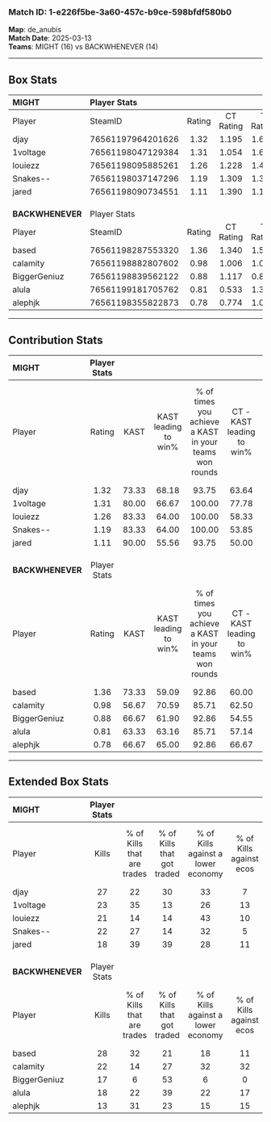 ### Match ID: 1-e226f5be-3a60-457c-b9ce-598bfdf580b0  
**Map**: de_anubis  
**Match Date**: 2025-03-13  
**Teams**: MIGHT (16) vs BACKWHENEVER (14)  

---  

## Box Stats  

| **MIGHT**        | Player Stats      |        |           |          |       |      |       |         |        |      |     |
| :- | :- | :-: | :-: | :-: | :-: | :-: | :-: | :-: | :-: | :-: | :-: |
| Player           | SteamID           | Rating | CT Rating | T Rating | KAST  | ADR  | Kills | Assists | Deaths | K/D  | HS% |
| djay             | 76561197964201626 |  1.32  |   1.195   |  1.670   | 73.33 | 88.1 |  27   |    6    |   20   | 1.35 | 40  |
| 1voltage         | 76561198047129384 |  1.31  |   1.054   |  1.641   | 80.00 | 85.9 |  23   |    8    |   17   | 1.35 | 47  |
| louiezz          | 76561198095885261 |  1.26  |   1.228   |  1.479   | 83.33 | 89.0 |  21   |   12    |   19   | 1.11 | 47  |
| Snakes--         | 76561198037147296 |  1.19  |   1.309   |  1.393   | 83.33 | 73.3 |  22   |    7    |   21   | 1.05 | 45  |
| jared            | 76561198090734551 |  1.11  |   1.390   |  1.150   | 90.00 | 70.1 |  18   |    6    |   21   | 0.86 | 77  |
|                  |                   |        |           |          |       |      |       |         |        |      |     |
|                  |                   |        |           |          |       |      |       |         |        |      |     |
|                  |                   |        |           |          |       |      |       |         |        |      |     |
| **BACKWHENEVER** | Player Stats      |        |           |          |       |      |       |         |        |      |     |
| Player           | SteamID           | Rating | CT Rating | T Rating | KAST  | ADR  | Kills | Assists | Deaths | K/D  | HS% |
| based            | 76561198287553320 |  1.36  |   1.340   |  1.553   | 73.33 | 95.9 |  28   |   11    |   22   | 1.27 | 64  |
| calamity         | 76561198882807602 |  0.98  |   1.006   |  1.022   | 56.67 | 81.7 |  22   |    5    |   23   | 0.96 | 68  |
| BiggerGeniuz     | 76561198839562122 |  0.88  |   1.117   |  0.840   | 66.67 | 66.5 |  17   |    7    |   22   | 0.77 | 41  |
| alula            | 76561199181705762 |  0.81  |   0.533   |  1.334   | 63.33 | 58.2 |  18   |    2    |   24   | 0.75 | 38  |
| alephjk          | 76561198355822873 |  0.78  |   0.774   |  1.006   | 66.67 | 59.1 |  13   |    8    |   20   | 0.65 | 46  |
---  

## Contribution Stats  

| **MIGHT**        | Player Stats |       |                      |                                                        |                           |                                                             |                          |                                                            |
| :- | :-: | :-: | :-: | :-: | :-: | :-: | :-: | :-: |
| Player           |    Rating    | KAST  | KAST leading to win% | % of times you achieve a KAST in your teams won rounds | CT - KAST leading to win% | CT - % of times you achieve a KAST in your teams won rounds | T - KAST leading to win% | T - % of times you achieve a KAST in your teams won rounds |
| djay             |     1.32     | 73.33 |        68.18         |                         93.75                          |           63.64           |                           100.00                            |          72.73           |                           88.89                            |
| 1voltage         |     1.31     | 80.00 |        66.67         |                         100.00                         |           77.78           |                           100.00                            |          60.00           |                           100.00                           |
| louiezz          |     1.26     | 83.33 |        64.00         |                         100.00                         |           58.33           |                           100.00                            |          69.23           |                           100.00                           |
| Snakes--         |     1.19     | 83.33 |        64.00         |                         100.00                         |           53.85           |                           100.00                            |          75.00           |                           100.00                           |
| jared            |     1.11     | 90.00 |        55.56         |                         93.75                          |           50.00           |                           100.00                            |          61.54           |                           88.89                            |
|                  |              |       |                      |                                                        |                           |                                                             |                          |                                                            |
|                  |              |       |                      |                                                        |                           |                                                             |                          |                                                            |
|                  |              |       |                      |                                                        |                           |                                                             |                          |                                                            |
| **BACKWHENEVER** | Player Stats |       |                      |                                                        |                           |                                                             |                          |                                                            |
| Player           |    Rating    | KAST  | KAST leading to win% | % of times you achieve a KAST in your teams won rounds | CT - KAST leading to win% | CT - % of times you achieve a KAST in your teams won rounds | T - KAST leading to win% | T - % of times you achieve a KAST in your teams won rounds |
| based            |     1.36     | 73.33 |        59.09         |                         92.86                          |           60.00           |                           100.00                            |          58.33           |                           87.50                            |
| calamity         |     0.98     | 56.67 |        70.59         |                         85.71                          |           62.50           |                            83.33                            |          77.78           |                           87.50                            |
| BiggerGeniuz     |     0.88     | 66.67 |        61.90         |                         92.86                          |           54.55           |                           100.00                            |          70.00           |                           87.50                            |
| alula            |     0.81     | 63.33 |        63.16         |                         85.71                          |           57.14           |                            66.67                            |          66.67           |                           100.00                           |
| alephjk          |     0.78     | 66.67 |        65.00         |                         92.86                          |           66.67           |                           100.00                            |          63.64           |                           87.50                            |
---  

## Extended Box Stats  

| **MIGHT**        | Player Stats |                            |                            |                                    |                         |                              |                                 |        |                             |                                     |                          |                               |                            |
| :- | :-: | :-: | :-: | :-: | :-: | :-: | :-: | :-: | :-: | :-: | :-: | :-: | :-: |
| Player           |    Kills     | % of Kills that are trades | % of Kills that got traded | % of Kills against a lower economy | % of Kills against ecos | % of Kills that are flawless | % of Kills that are close duels | Deaths | % of Deaths that get traded | % of Deaths against a lower economy | % of Deaths against ecos | % of Deaths that are flawless | % of Deaths that are close |
| djay             |      27      |             22             |             30             |                 33                 |            7            |              67              |               15                |   20   |             30              |                 20                  |            0             |              70               |             10             |
| 1voltage         |      23      |             35             |             13             |                 26                 |           13            |              83              |                0                |   17   |             12              |                 18                  |            0             |              35               |             18             |
| louiezz          |      21      |             14             |             14             |                 43                 |           10            |              62              |                0                |   19   |             26              |                 21                  |            0             |              42               |             11             |
| Snakes--         |      22      |             27             |             14             |                 32                 |            5            |              55              |                5                |   21   |             43              |                 19                  |            0             |              57               |             0              |
| jared            |      18      |             39             |             39             |                 28                 |           11            |              83              |                6                |   21   |             43              |                 24                  |            0             |              57               |             10             |
|                  |              |                            |                            |                                    |                         |                              |                                 |        |                             |                                     |                          |                               |                            |
|                  |              |                            |                            |                                    |                         |                              |                                 |        |                             |                                     |                          |                               |                            |
|                  |              |                            |                            |                                    |                         |                              |                                 |        |                             |                                     |                          |                               |                            |
| **BACKWHENEVER** | Player Stats |                            |                            |                                    |                         |                              |                                 |        |                             |                                     |                          |                               |                            |
| Player           |    Kills     | % of Kills that are trades | % of Kills that got traded | % of Kills against a lower economy | % of Kills against ecos | % of Kills that are flawless | % of Kills that are close duels | Deaths | % of Deaths that get traded | % of Deaths against a lower economy | % of Deaths against ecos | % of Deaths that are flawless | % of Deaths that are close |
| based            |      28      |             32             |             21             |                 18                 |           11            |              43              |                0                |   22   |             23              |                  9                  |            5             |              68               |             9              |
| calamity         |      22      |             14             |             27             |                 32                 |           32            |              55              |               14                |   23   |              9              |                  9                  |            4             |              61               |             4              |
| BiggerGeniuz     |      17      |             6              |             53             |                 6                  |            0            |              59              |               12                |   22   |             18              |                  5                  |            0             |              64               |             5              |
| alula            |      18      |             22             |             39             |                 22                 |           17            |              67              |               17                |   24   |             29              |                  8                  |            4             |              83               |             4              |
| alephjk          |      13      |             31             |             23             |                 15                 |           15            |              46              |                8                |   20   |             30              |                 10                  |            5             |              70               |             5              |
